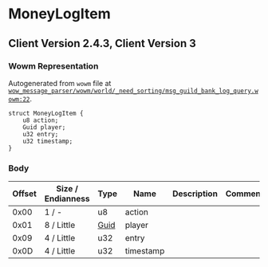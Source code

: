 # MoneyLogItem

## Client Version 2.4.3, Client Version 3

### Wowm Representation

Autogenerated from `wowm` file at [`wow_message_parser/wowm/world/_need_sorting/msg_guild_bank_log_query.wowm:22`](https://github.com/gtker/wow_messages/tree/main/wow_message_parser/wowm/world/_need_sorting/msg_guild_bank_log_query.wowm#L22).
```rust,ignore
struct MoneyLogItem {
    u8 action;
    Guid player;
    u32 entry;
    u32 timestamp;
}
```
### Body

| Offset | Size / Endianness | Type | Name | Description | Comment |
| ------ | ----------------- | ---- | ---- | ----------- | ------- |
| 0x00 | 1 / - | u8 | action |  |  |
| 0x01 | 8 / Little | [Guid](../spec/packed-guid.md) | player |  |  |
| 0x09 | 4 / Little | u32 | entry |  |  |
| 0x0D | 4 / Little | u32 | timestamp |  |  |

